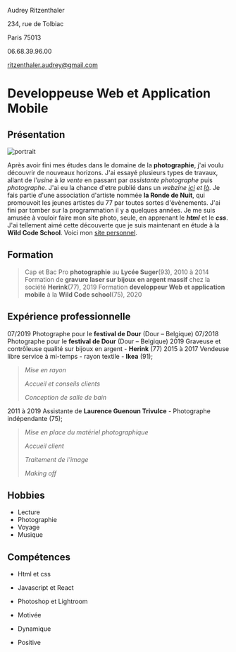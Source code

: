 Audrey Ritzenthaler

234, rue de Tolbiac

Paris 75013

06.68.39.96.00

ritzenthaler.audrey@gmail.com


# Developpeuse Web et Application Mobile


## Présentation

![portrait](https://i.imgur.com/FpU7xvU.jpg)

Après avoir fini mes études dans le domaine de la **photographie**, j'ai voulu découvrir de nouveaux horizons. J'ai essayé plusieurs types de travaux, allant de _l'usine_ à _la vente_ en passant par _assistante photographe_ puis _photographe_. J'ai eu la chance d'etre publié dans un _webzine [ici] et [là]_. Je fais partie d'une association d'artiste nommée **la Ronde de Nuit**, qui promouvoit les jeunes artistes du 77 par toutes sortes d'évènements.
J'ai fini par tomber sur la programmation il y a quelques années. Je me suis amusée à vouloir faire mon site photo, seule, en apprenant le **_html_** et le **_css_**. J'ai tellement aimé cette découverte que je suis maintenant en étude à la **Wild Code School**. Voici mon [site personnel].


## Formation

>Cap et Bac Pro **photographie** au **Lycée Suger**(93), 2010 à 2014
>Formation de **gravure laser sur bijoux en argent massif** chez la société **Herink**(77), 2019
>Formation **developpeur Web et application mobile** à la **Wild Code school**(75), 2020


## Expérience professionnelle

07/2019	Photographe pour le **festival de Dour** (Dour – Belgique)
07/2018	Photographe pour le **festival de Dour** (Dour – Belgique)
2019 		Graveuse et contrôleuse qualité sur bijoux en argent - **Herink** (77)
2015  à 2017	Vendeuse libre service à mi-temps - rayon textile - **Ikea** (91);
>_Mise en rayon_
>
>_Accueil et conseils clients_
>
>_Conception de salle de bain_

2011 à	2019	Assistante de **Laurence Guenoun Trivulce** - Photographe indépendante (75);
>_Mise en place du matériel photographique_
>
>_Accueil client_
>
>_Traitement de l'image_
>
>_Making off_

## Hobbies

- Lecture 
- Photographie
- Voyage
- Musique

## Compétences

- Html et css
- Javascript et React
- Photoshop et Lightroom

- Motivée
- Dynamique
- Positive



[ici]: <http://www.plateformag.com/magazine/article/numero-88>
[là]: <http://www.plateformag.com/magazine/article/numero-107>
[site personnel]: <http://audreyritzenthaler.com>
